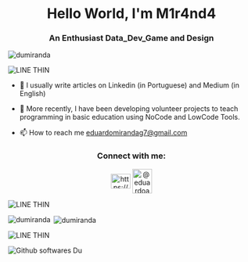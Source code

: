 <h1 align="center">Hello World, I'm M1r4nd4</h1>
<h3 align="center">An Enthusiast Data_Dev_Game and Design</h3>

<p align="left"> <img src="https://komarev.com/ghpvc/?username=dumiranda&label=Profile%20views&color=0e75b6&style=flat" alt="dumiranda" /> </p>


![LINE THIN](https://user-images.githubusercontent.com/64503210/190831327-77c150ce-e1d9-421a-9093-c350fdf75606.png)


- 📝 I usually write articles on Linkedin (in Portuguese) and Medium (in English)
- 📝 More recently, I have been developing volunteer projects to teach programming in basic education using NoCode and LowCode Tools.

- 📫 How to reach me 
          eduardomirandag7@gmail.com

<h3 align="center">Connect with me:</h3>
<p align="center">
<a href="https://linkedin.com/in/https://www.linkedin.com/in/edu4rd0-m1r4nd4/" target="blank"><img align="center" src="https://raw.githubusercontent.com/rahuldkjain/github-profile-readme-generator/master/src/images/icons/Social/linked-in-alt.svg" alt="https://www.linkedin.com/in/edu4rd0-m1r4nd4/" height="30" width="40" /></a>
<a href="https://medium.com/@eduardoamirandag7" target="blank"><img align="center" src="https://raw.githubusercontent.com/rahuldkjain/github-profile-readme-generator/master/src/images/icons/Social/medium.svg" alt="@eduardoamirandag7" height="50" width="40" /></a>
</p>


![LINE THIN](https://user-images.githubusercontent.com/64503210/190831327-77c150ce-e1d9-421a-9093-c350fdf75606.png)


</div>

<p><img align="left" src="https://github-readme-stats.vercel.app/api/top-langs?username=dumiranda&show_icons=true&locale=en&layout=compact" alt="dumiranda" /></p>

<p>&nbsp;<img align="center" src="https://github-readme-stats.vercel.app/api?username=dumiranda&show_icons=true&locale=en" alt="dumiranda" /></p>

![LINE THIN](https://user-images.githubusercontent.com/64503210/190831327-77c150ce-e1d9-421a-9093-c350fdf75606.png)

![Github softwares Du](https://user-images.githubusercontent.com/64503210/191132222-391df6e1-753a-40cf-9670-4ea480b103ee.png)

